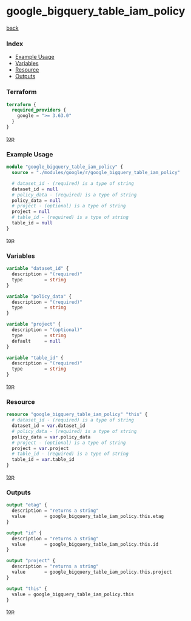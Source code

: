 # google_bigquery_table_iam_policy

[back](../google.md)

### Index

- [Example Usage](#example-usage)
- [Variables](#variables)
- [Resource](#resource)
- [Outputs](#outputs)

### Terraform

```terraform
terraform {
  required_providers {
    google = ">= 3.63.0"
  }
}
```

[top](#index)

### Example Usage

```terraform
module "google_bigquery_table_iam_policy" {
  source = "./modules/google/r/google_bigquery_table_iam_policy"

  # dataset_id - (required) is a type of string
  dataset_id = null
  # policy_data - (required) is a type of string
  policy_data = null
  # project - (optional) is a type of string
  project = null
  # table_id - (required) is a type of string
  table_id = null
}
```

[top](#index)

### Variables

```terraform
variable "dataset_id" {
  description = "(required)"
  type        = string
}

variable "policy_data" {
  description = "(required)"
  type        = string
}

variable "project" {
  description = "(optional)"
  type        = string
  default     = null
}

variable "table_id" {
  description = "(required)"
  type        = string
}
```

[top](#index)

### Resource

```terraform
resource "google_bigquery_table_iam_policy" "this" {
  # dataset_id - (required) is a type of string
  dataset_id = var.dataset_id
  # policy_data - (required) is a type of string
  policy_data = var.policy_data
  # project - (optional) is a type of string
  project = var.project
  # table_id - (required) is a type of string
  table_id = var.table_id
}
```

[top](#index)

### Outputs

```terraform
output "etag" {
  description = "returns a string"
  value       = google_bigquery_table_iam_policy.this.etag
}

output "id" {
  description = "returns a string"
  value       = google_bigquery_table_iam_policy.this.id
}

output "project" {
  description = "returns a string"
  value       = google_bigquery_table_iam_policy.this.project
}

output "this" {
  value = google_bigquery_table_iam_policy.this
}
```

[top](#index)
